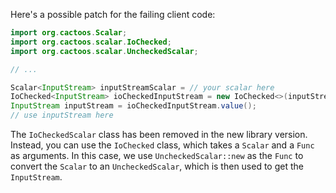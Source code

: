 Here's a possible patch for the failing client code:

```java
import org.cactoos.Scalar;
import org.cactoos.scalar.IoChecked;
import org.cactoos.scalar.UncheckedScalar;

// ...

Scalar<InputStream> inputStreamScalar = // your scalar here
IoChecked<InputStream> ioCheckedInputStream = new IoChecked<>(inputStreamScalar, UncheckedScalar::new);
InputStream inputStream = ioCheckedInputStream.value();
// use inputStream here
```

The `IoCheckedScalar` class has been removed in the new library version. Instead, you can use the `IoChecked` class, which takes a `Scalar` and a `Func` as arguments. In this case, we use `UncheckedScalar::new` as the `Func` to convert the `Scalar` to an `UncheckedScalar`, which is then used to get the `InputStream`.